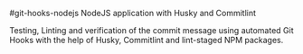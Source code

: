 #git-hooks-nodejs
NodeJS application with Husky and Commitlint

Testing, Linting and verification of the commit message using automated Git Hooks with the help of Husky, Commitlint and lint-staged NPM packages.
